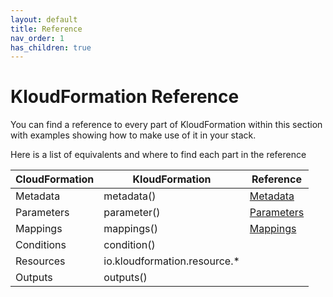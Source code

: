 ```yaml
---
layout: default
title: Reference
nav_order: 1
has_children: true
---
```

<script src="https://unpkg.com/kotlin-playground@1" data-selector=".kotlin"></script>

# KloudFormation Reference

You can find a reference to every part of KloudFormation within this section with examples showing how to make use of it in your stack.

Here is a list of equivalents and where to find each part in the reference

| CloudFormation | KloudFormation | Reference |
|---|---|---|
|Metadata|metadata()|[Metadata](./metadata.html)|
|Parameters|parameter<T>()|[Parameters](./parameters.html)|
|Mappings|mappings()|[Mappings](./mappings.html)|
|Conditions|condition()||
|Resources|io.kloudformation.resource.*||
|Outputs|outputs()||




